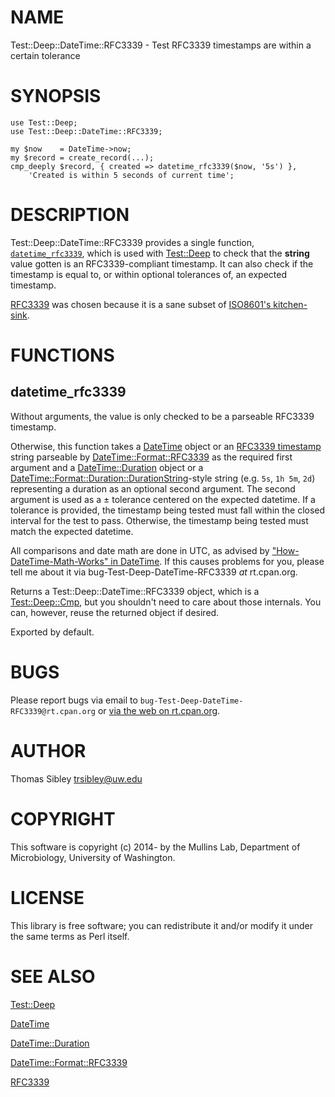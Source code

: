 # NAME

Test::Deep::DateTime::RFC3339 - Test RFC3339 timestamps are within a certain tolerance

# SYNOPSIS

    use Test::Deep;
    use Test::Deep::DateTime::RFC3339;

    my $now    = DateTime->now;
    my $record = create_record(...);
    cmp_deeply $record, { created => datetime_rfc3339($now, '5s') },
        'Created is within 5 seconds of current time';

# DESCRIPTION

Test::Deep::DateTime::RFC3339 provides a single function,
[`datetime_rfc3339`](#datetime_rfc3339), which is used with [Test::Deep](https://metacpan.org/pod/Test::Deep) to
check that the **string** value gotten is an RFC3339-compliant timestamp.  It
can also check if the timestamp is equal to, or within optional tolerances of,
an expected timestamp.

[RFC3339](https://tools.ietf.org/html/rfc3339) was chosen because it is a sane
subset of [ISO8601's kitchen-sink](https://metacpan.org/pod/DateTime::Format::ISO8601#Supported-via-parse_datetime).

# FUNCTIONS

## datetime\_rfc3339

Without arguments, the value is only checked to be a parseable RFC3339
timestamp.

Otherwise, this function takes a [DateTime](https://metacpan.org/pod/DateTime) object or an
[RFC3339 timestamp](https://tools.ietf.org/html/rfc3339) string parseable by
[DateTime::Format::RFC3339](https://metacpan.org/pod/DateTime::Format::RFC3339) as the required first argument and a
[DateTime::Duration](https://metacpan.org/pod/DateTime::Duration) object or a [DateTime::Format::Duration::DurationString](https://metacpan.org/pod/DateTime::Format::Duration::DurationString)-style
string (e.g. `5s`, `1h 5m`, `2d`) representing a duration as an optional
second argument.  The second argument is used as a ± tolerance centered on the
expected datetime.  If a tolerance is provided, the timestamp being tested must
fall within the closed interval for the test to pass.  Otherwise, the timestamp
being tested must match the expected datetime.

All comparisons and date math are done in UTC, as advised by
["How-DateTime-Math-Works" in DateTime](https://metacpan.org/pod/DateTime#How-DateTime-Math-Works).  If this causes problems for you, please
tell me about it via bug-Test-Deep-DateTime-RFC3339 _at_ rt.cpan.org.

Returns a Test::Deep::DateTime::RFC3339 object, which is a [Test::Deep::Cmp](https://metacpan.org/pod/Test::Deep::Cmp),
but you shouldn't need to care about those internals.  You can, however, reuse
the returned object if desired.

Exported by default.

# BUGS

Please report bugs via email to `bug-Test-Deep-DateTime-RFC3339@rt.cpan.org` or
[via the web on rt.cpan.org](https://rt.cpan.org/Public/Dist/Display.html?Name=Test-Deep-DateTime-RFC3339).

# AUTHOR

Thomas Sibley <trsibley@uw.edu>

# COPYRIGHT

This software is copyright (c) 2014- by the Mullins Lab, Department of
Microbiology, University of Washington.

# LICENSE

This library is free software; you can redistribute it and/or modify
it under the same terms as Perl itself.

# SEE ALSO

[Test::Deep](https://metacpan.org/pod/Test::Deep)

[DateTime](https://metacpan.org/pod/DateTime)

[DateTime::Duration](https://metacpan.org/pod/DateTime::Duration)

[DateTime::Format::RFC3339](https://metacpan.org/pod/DateTime::Format::RFC3339)

[RFC3339](https://tools.ietf.org/html/rfc3339)
